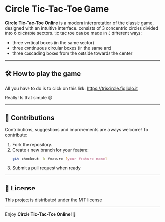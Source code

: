 # Circle Tic-Tac-Toe Game

**Circle Tic-Tac-Toe Online** is a modern interpretation of the classic game, designed with an intuitive interface. consists of 3 concentric circles divided into 6 clickable sectors. tic tac toe can be made in 3 different ways:
- three vertical boxes (in the same sector)
- three continuous circular boxes (in the same arc)
- three cascading boxes from the outside towards the center

---

## 🛠️ How to play the game

All you have to do is to click on this link: https://triscircle.figliolo.it

Really! Is that simple 😄

---

## 🤝 Contributions

Contributions, suggestions and improvements are always welcome! To contribute:
1. Fork the repository.
2. Create a new branch for your feature:
   ```bash
   git checkout -b feature-[your-feature-name]
   ```
3. Submit a pull request when ready

---

## 📜 License

This project is distributed under the MIT license

---

Enjoy **Circle Tic-Tac-Toe Online**! 🎉
